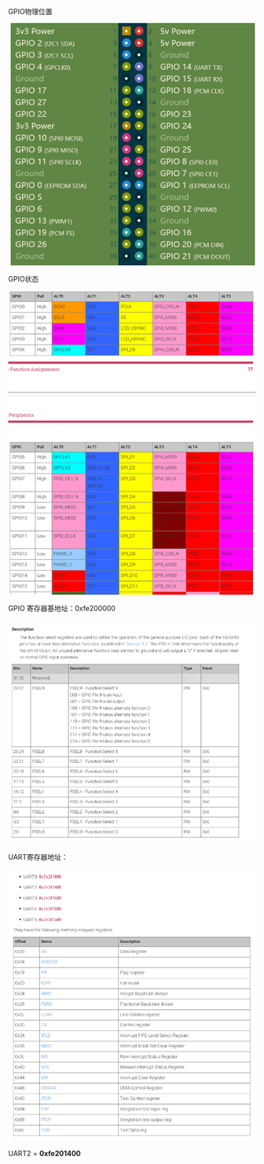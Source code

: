 

GPIO物理位置



![img](assets/引脚.png)

GPIO状态

![image-20231115161310861](assets/image-20231115161310861.png)





GPIO 寄存器基地址：0xfe200000



![image-20231115161434590](assets/image-20231115161434590.png)



UART寄存器地址：



![image-20231115162328147](assets/image-20231115162328147-1700036609372-6.png)



UART2 = **0xfe201400**


